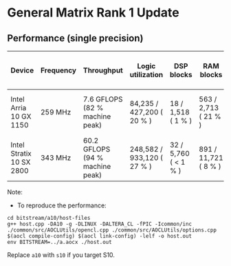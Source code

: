 # General Matrix Rank 1 Update

## Performance (single precision)

| Device | Frequency | Throughput | Logic utilization | DSP blocks | RAM blocks | Efficiency | Matrix and vector Size | Device compiler |
| ------ | --------- | ---------- | ----------------- | ---------- | ---------- | -----------| ----------- | --------------- |
| Intel Arria 10 GX 1150 | 259 MHz | 7.6 GFLOPS (82 % machine peak) | 84,235 / 427,200 ( 20 % ) | 18 / 1,518 ( 1 % ) | 563 / 2,713 ( 21 % ) | 89 % DDR efficiency | X(16K), Y(16K) | aoc 19.4.0 (on s001-n137) |  
| Intel Stratix 10 SX 2800 | 343 MHz | 60.2 GFLOPS (94 % machine peak) | 248,582 / 933,120 ( 27 % ) | 32 / 5,760 ( < 1 % ) | 891 / 11,721 ( 8 % ) | 78 % DDR efficiency | X(32K), Y(32K)  | aoc 22.2.0 (on s001-n081) |

Note: 
- To reproduce the performance:
```
cd bitstream/a10/host-files
g++ host.cpp -DA10 -g -DLINUX -DALTERA_CL -fPIC -Icommon/inc ./common/src/AOCLUtils/opencl.cpp ./common/src/AOCLUtils/options.cpp $(aocl compile-config) $(aocl link-config) -lelf -o host.out
env BITSTREAM=../a.aocx ./host.out
```
Replace `a10` with `s10` if you target S10.
